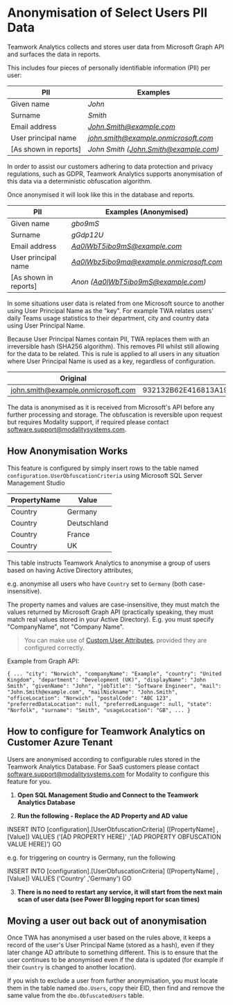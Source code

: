 Anonymisation of Select Users PII Data
=============

Teamwork Analytics collects and stores user data from Microsoft Graph API and surfaces the data in reports. 

This includes four pieces of personally identifiable information (PII) per user:

|PII|Examples|
|---|---|
|Given name|*John*|
|Surname|*Smith*|
|Email address|*John.Smith@example.com*|
|User principal name|*john.smith@example.onmicrosoft.com*|
|[As shown in reports]|*John Smith (John.Smith@example.com)*|

In order to assist our customers adhering to data protection and privacy regulations, such as GDPR, Teamwork Analytics supports anonymisation of this data via a deterministic obfuscation algorithm.

Once anonymised it will look like this in the database and reports.

|PII|Examples (Anonymised)|
|---|---|
|Given name|*gbo9mS*|
|Surname|*gGdp12U*|
|Email address|*Aa0lWbT5ibo9mS@example.com*|
|User principal name|*Aa0lWbz5ibo9ma@example.onmicrosoft.com*|
|[As shown in reports]|*Anon (Aa0lWbT5ibo9mS@example.com)*|

In some situations user data is related from one Microsoft source to another using User Principal Name as the "key". For example TWA relates users' daily Teams usage statistics to their department, city and country data using User Principal Name.

Because User Principal Names contain PII, TWA replaces them with an irreversible hash (SHA256 algorithm). This removes PII whilst still allowing for the data to be related. This is rule is applied to all users in any situation where User Principal Name is used as a key, regardless of configuration.

| Original                           | Replacement                                                  |
| ---------------------------------- | ------------------------------------------------------------ |
| john.smith@example.onmicrosoft.com | 932132B62E416813A1947914DB8BB807DFB9C671701DB6D08E8AEB966B67B3F4 |

The data is anonymised as it is received from Microsoft's API before any further processing and storage. The obfuscation is reversible upon request but requires Modality support, if required please contact software.support@modalitysystems.com.

How Anonymisation Works
-------------

This feature is configured by simply insert rows to the table named `configuration.UserObfuscationCriteria` using Microsoft SQL Server Management Studio

| PropertyName | Value       |
| ------------ | ----------- |
| Country      | Germany     |
| Country      | Deutschland |
| Country      | France      |
| Country      | UK          |

This table instructs Teamwork Analytics to anonymise a group of users based on having Active Directory attributes, 

e.g. anonymise all users who have `Country` set to `Germany` (both case-insensitive).

The property names and values are case-insensitive,  they must match the values returned by Microsoft Graph API (practically speaking, they must match real values stored in your Active Directory). E.g. you must specify "CompanyName", not "Company Name".

> You can make use of [Custom User Attributes](CustomUserAttributes.md), provided they are configured correctly.

Example from Graph API:

`{
    ...
    "city": "Norwich",
    "companyName": "Example",
    "country": "United Kingdom",
    "department": "Development (UK)",
    "displayName": "John Smith",
    "givenName": "John",
    "jobTitle": "Software Engineer",
    "mail": "John.Smith@example.com",
    "mailNickname": "John.Smith",
    "officeLocation": "Norwich",
    "postalCode": "ABC 123",
    "preferredDataLocation": null,
    "preferredLanguage": null,
    "state": "Norfolk",
    "surname": "Smith",
    "usageLocation": "GB",
    ...
}`

## How to configure for Teamwork Analytics on Customer Azure Tenant

Users are anonymised according to configurable rules stored in the Teamwork Analytics Database. For SaaS customers please contact software.support@modalitysystems.com for Modality to configure this feature for you.

1. **Open SQL Management Studio and Connect to the Teamwork Analytics Database**



2. **Run the following - Replace the AD Property and AD value**



INSERT INTO [configuration].[UserObfuscationCriteria]
       ([PropertyName]
       ,[Value])
    VALUES
       ('[AD PROPERTY HERE]'
       ,'[AD PROPERTY OBFUSCATION VALUE HERE]')
 GO

e.g. for triggering on country is Germany, run the following

INSERT INTO [configuration].[UserObfuscationCriteria]
       ([PropertyName]
       ,[Value])
    VALUES
       ('Country'
       ,'Germany')
 GO



3. **There is no need to restart any service, it will start from the next main scan of user data (see Power BI logging report for scan times)**



## Moving a user out back out of anonymisation

Once TWA has anonymised a user based on the rules above, it keeps a record of the user's User Principal Name (stored as a hash), even if they later change AD attribute to something different. This is to ensure that the user continues to be anonymised even if the data is updated (for example if their `Country` is changed to another location).

If you wish to exclude a user from further anonymisation, you must locate them in the table named `dbo.Users`, copy their EID, then find and remove the same value from the `dbo.ObfuscatedUsers` table.
